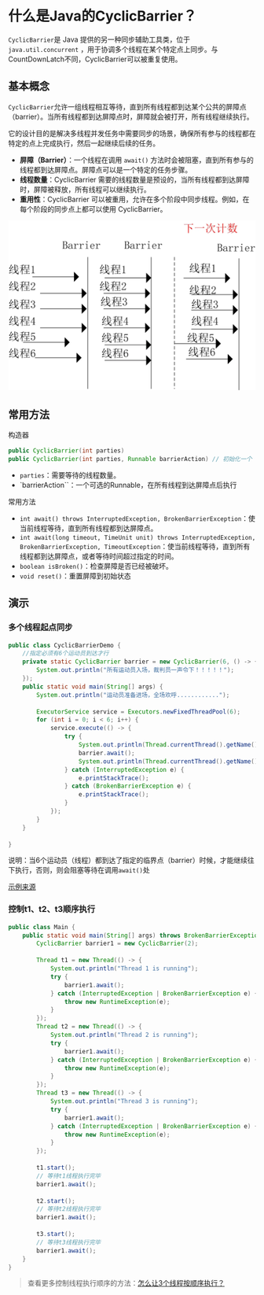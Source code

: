 # 什么是Java的CyclicBarrier？

`CyclicBarrier`是 Java 提供的另一种同步辅助工具类，位于`java.util.concurrent` ，用于协调多个线程在某个特定点上同步。与CountDownLatch不同，CyclicBarrier可以被重复使用。

## 基本概念

`CyclicBarrier`允许一组线程相互等待，直到所有线程都到达某个公共的屏障点（barrier）。当所有线程都到达屏障点时，屏障就会被打开，所有线程继续执行。

它的设计目的是解决多线程并发任务中需要同步的场景，确保所有参与的线程都在特定的点上完成执行，然后一起继续后续的任务。

- **屏障（Barrier）**：一个线程在调用 `await()` 方法时会被阻塞，直到所有参与的线程都到达屏障点。屏障点可以是一个特定的任务步骤。
- **线程数量**：CyclicBarrier 需要的线程数量是预设的，当所有线程都到达屏障时，屏障被释放，所有线程可以继续执行。
- **重用性**：CyclicBarrier 可以被重用，允许在多个阶段中同步线程。例如，在每个阶段的同步点上都可以使用 CyclicBarrier。

![](./assets/CyclicBarrier执行示意图.jpg)

## 常用方法

构造器

```java
public CyclicBarrier(int parties) 
public CyclicBarrier(int parties, Runnable barrierAction) // 初始化一个 CyclicBarrier 对象，并指定一个 Runnable 回调，在所有线程到达屏障后执行
```

- `parties`：需要等待的线程数量。
- `barrierAction``：一个可选的Runnable，在所有线程到达屏障点后执行

常用方法

- `int await() throws InterruptedException, BrokenBarrierException`：使当前线程等待，直到所有线程都到达屏障点。
- `int await(long timeout, TimeUnit unit) throws InterruptedException, BrokenBarrierException, TimeoutException`：使当前线程等待，直到所有线程都到达屏障点，或者等待时间超过指定的时间。
- `boolean isBroken()`：检查屏障是否已经被破坏。
- `void reset()`：重置屏障到初始状态

## 演示

### 多个线程起点同步

```java
public class CyclicBarrierDemo {
    //指定必须有6个运动员到达才行
    private static CyclicBarrier barrier = new CyclicBarrier(6, () -> {
        System.out.println("所有运动员入场，裁判员一声令下！！！！！");
    });
    public static void main(String[] args) {
        System.out.println("运动员准备进场，全场欢呼............");

        ExecutorService service = Executors.newFixedThreadPool(6);
        for (int i = 0; i < 6; i++) {
            service.execute(() -> {
                try {
                    System.out.println(Thread.currentThread().getName() + " 运动员，进场");
                    barrier.await();
                    System.out.println(Thread.currentThread().getName() + "  运动员出发");
                } catch (InterruptedException e) {
                    e.printStackTrace();
                } catch (BrokenBarrierException e) {
                    e.printStackTrace();
                }
            });
        }
    }

}
```

说明：当6个运动员（线程）都到达了指定的临界点（barrier）时候，才能继续往下执行，否则，则会阻塞等待在调用`await()`处

[示例来源](https://github.com/NHKNHKNHK/Java-concurrency/blob/master/25.%E5%A4%A7%E7%99%BD%E8%AF%9D%E8%AF%B4java%E5%B9%B6%E5%8F%91%E5%B7%A5%E5%85%B7%E7%B1%BB-CountDownLatch%EF%BC%8CCyclicBarrier/%E5%A4%A7%E7%99%BD%E8%AF%9D%E8%AF%B4java%E5%B9%B6%E5%8F%91%E5%B7%A5%E5%85%B7%E7%B1%BB-CountDownLatch%EF%BC%8CCyclicBarrier.md)

### 控制t1、t2、t3顺序执行

```java
public class Main {
    public static void main(String[] args) throws BrokenBarrierException, InterruptedException {
        CyclicBarrier barrier1 = new CyclicBarrier(2);

        Thread t1 = new Thread(() -> {
            System.out.println("Thread 1 is running");
            try {
                barrier1.await();
            } catch (InterruptedException | BrokenBarrierException e) {
                throw new RuntimeException(e);
            }
        });
        Thread t2 = new Thread(() -> {
            System.out.println("Thread 2 is running");
            try {
                barrier1.await();
            } catch (InterruptedException | BrokenBarrierException e) {
                throw new RuntimeException(e);
            }
        });
        Thread t3 = new Thread(() -> {
            System.out.println("Thread 3 is running");
            try {
                barrier1.await();
            } catch (InterruptedException | BrokenBarrierException e) {
                throw new RuntimeException(e);
            }
        });

        t1.start();
        // 等待t1线程执行完毕
        barrier1.await();

        t2.start();
        // 等待t2线程执行完毕
        barrier1.await();

        t3.start();
        // 等待t3线程执行完毕
        barrier1.await();
    }
}
```

> 查看更多控制线程执行顺序的方法：[怎么让3个线程按顺序执行？](./怎么让3个线程按顺序执行？.md)
